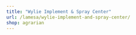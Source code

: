```yaml
---
title: "Wylie Implement & Spray Center"
url: /lamesa/wylie-implement-and-spray-center/
shop: agrarian
---
```

